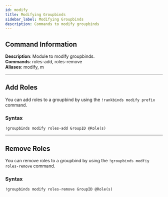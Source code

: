```yaml
---
id: modify
title: Modifying Groupbinds
sidebar_label: Modifying Groupbinds
description: Commands to modify groupbinds
---
```


## Command Information

**Description**: Module to modify groupbinds.   
**Commands**: roles-add, roles-remove  
**Aliases**: modify, m

___

## Add Roles

You can add roles to a groupbind by using the `!rankbinds modify prefix` command.

### Syntax

```text
!groupbinds modify roles-add GroupID @Role(s)
```
___

## Remove Roles

You can remove roles to a groupbind by using the `!groupbinds modfiy roles-remove` command.

### Syntax

```text
!groupbinds modify roles-remove GroupID @Role(s)
```